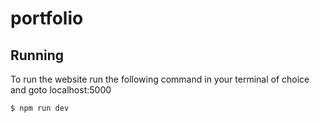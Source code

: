 # portfolio
 
## Running
To run the website run the following command in your terminal of choice and goto localhost:5000
```bash
$ npm run dev
```